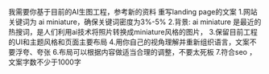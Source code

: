 

我需要你基于目前的AI生图工程，参考新的资料 重写landing page的文案
1.网站关键词为  ai miniature，确保关键词密度为3%-5% 
2.背景: ai miniature 是最近的热搜词，是人们利用ai技术将照片转换成miniature风格的图片，
3.保留目前工程的UI和主题风格和页面主要布局
4.用你自己的视角理解并重新组织语言，文案不要浮夸、夸张
6.布局可以根据内容做适当合理的调整，不要太死板
7.符合seo ，文案字数不少于1000字